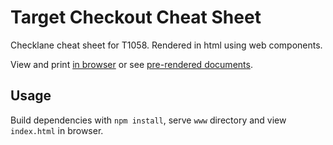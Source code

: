 # Target Checkout Cheat Sheet

Checklane cheat sheet for T1058. Rendered in html using web components.

View and print [in browser](https://7dd8b1.netlify.app/) or see [pre-rendered documents](https://github.com/turtlemay-target/T1058-Cheatsheet/tree/main/renders).

## Usage

Build dependencies with `npm install`, serve `www` directory and view `index.html` in browser.
